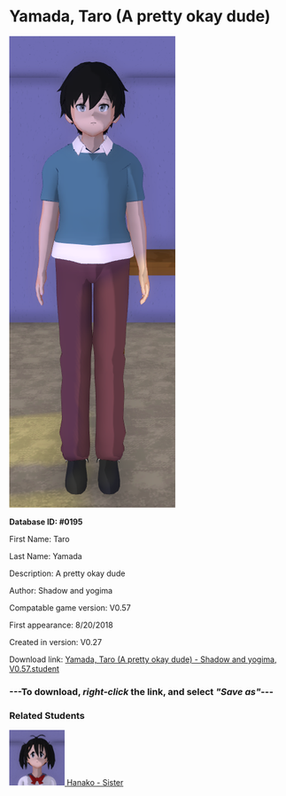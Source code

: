 # Yamada, Taro (A pretty okay dude)

<img src="../../Files/Images/Yamada, Taro (A pretty okay dude).png" title="Yamada, Taro (A pretty okay dude) - Shadow and yogima, V0.57">

**Database ID: #0195**

First Name: Taro

Last Name: Yamada

Description: A pretty okay dude

Author: Shadow and yogima

Compatable game version: V0.57

First appearance: 8/20/2018

Created in version: V0.27

Download link: <a href="https://raw.githubusercontent.com/Arbiter1223/Daigaku-Gurashi-Custom-Students/master/Files/Student%20Files/Yamada%2C%20Taro%20(A%20pretty%20okay%20dude)%20-%20Shadow%20and%20yogima%2C%20V0.57.student">Yamada, Taro (A pretty okay dude) - Shadow and yogima, V0.57.student</a>

### ---**To download, _right-click_ the link, and select _"Save as"_**---

### Related Students

<a href="Yamada, Hanako (A very sweet and caring girl).md"><img src="../../Files/Thumbs/Yamada, Hanako (A very sweet and caring girl).png" height="100" width="100" title="Yamada, Hanako (A very sweet and caring girl) - Shadow and yogima, V0.57"></a><a href="Yamada, Hanako (A very sweet and caring girl).md"> Hanako - Sister</a>


